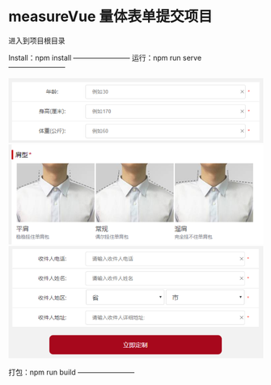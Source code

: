 # measureVue 量体表单提交项目
进入到项目根目录

Install：npm install
————————
运行：npm run serve   
————————

![image](https://github.com/zhaominzm/measureVue/blob/master/readImg/form_1.png)
![image](https://github.com/zhaominzm/measureVue/blob/master/readImg/body.png)
![image](https://github.com/zhaominzm/measureVue/blob/master/readImg/form_2.png)


打包：npm run build
————————


